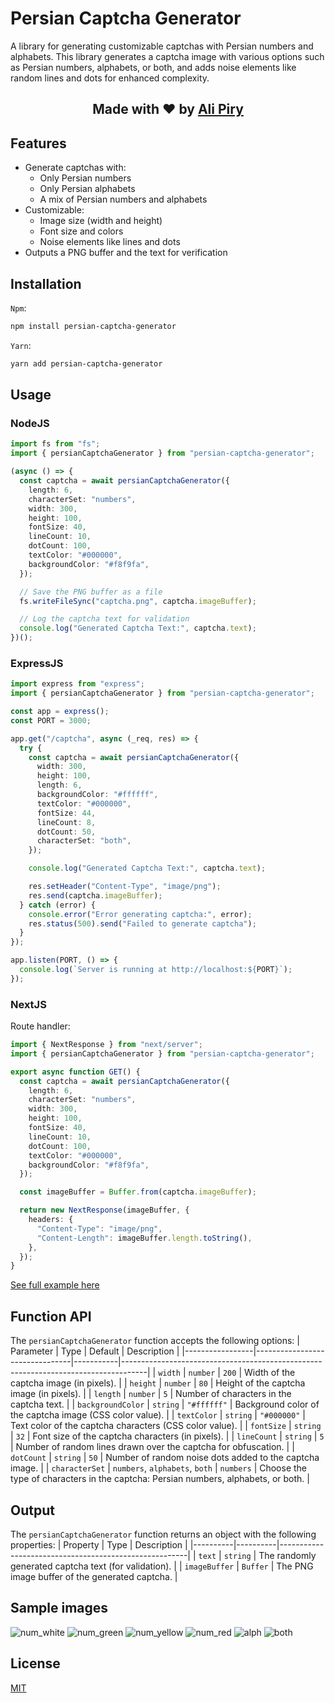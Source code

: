 # Persian Captcha Generator

A library for generating customizable captchas with Persian numbers and alphabets. This library generates a captcha image with various options such as Persian numbers, alphabets, or both, and adds noise elements like random lines and dots for enhanced complexity.

<div align="center">
  <h2>Made with ❤ by <a href="https://github.com/alipiry">Ali Piry</a></h2>
</div>

## Features

- Generate captchas with:
  - Only Persian numbers
  - Only Persian alphabets
  - A mix of Persian numbers and alphabets
- Customizable:
  - Image size (width and height)
  - Font size and colors
  - Noise elements like lines and dots
- Outputs a PNG buffer and the text for verification

## Installation

`Npm`:

```bash
npm install persian-captcha-generator
```

`Yarn`:

```bash
yarn add persian-captcha-generator
```

## Usage

### NodeJS

```typescript
import fs from "fs";
import { persianCaptchaGenerator } from "persian-captcha-generator";

(async () => {
  const captcha = await persianCaptchaGenerator({
    length: 6,
    characterSet: "numbers",
    width: 300,
    height: 100,
    fontSize: 40,
    lineCount: 10,
    dotCount: 100,
    textColor: "#000000",
    backgroundColor: "#f8f9fa",
  });

  // Save the PNG buffer as a file
  fs.writeFileSync("captcha.png", captcha.imageBuffer);

  // Log the captcha text for validation
  console.log("Generated Captcha Text:", captcha.text);
})();
```

### ExpressJS

```typescript
import express from "express";
import { persianCaptchaGenerator } from "persian-captcha-generator";

const app = express();
const PORT = 3000;

app.get("/captcha", async (_req, res) => {
  try {
    const captcha = await persianCaptchaGenerator({
      width: 300,
      height: 100,
      length: 6,
      backgroundColor: "#ffffff",
      textColor: "#000000",
      fontSize: 44,
      lineCount: 8,
      dotCount: 50,
      characterSet: "both",
    });

    console.log("Generated Captcha Text:", captcha.text);

    res.setHeader("Content-Type", "image/png");
    res.send(captcha.imageBuffer);
  } catch (error) {
    console.error("Error generating captcha:", error);
    res.status(500).send("Failed to generate captcha");
  }
});

app.listen(PORT, () => {
  console.log(`Server is running at http://localhost:${PORT}`);
});
```

### NextJS

Route handler:

```typescript
import { NextResponse } from "next/server";
import { persianCaptchaGenerator } from "persian-captcha-generator";

export async function GET() {
  const captcha = await persianCaptchaGenerator({
    length: 6,
    characterSet: "numbers",
    width: 300,
    height: 100,
    fontSize: 40,
    lineCount: 10,
    dotCount: 100,
    textColor: "#000000",
    backgroundColor: "#f8f9fa",
  });

  const imageBuffer = Buffer.from(captcha.imageBuffer);

  return new NextResponse(imageBuffer, {
    headers: {
      "Content-Type": "image/png",
      "Content-Length": imageBuffer.length.toString(),
    },
  });
}
```

<a href="https://github.com/alipiry/next15-persian-captcha">See full example here</a>

## Function API

The `persianCaptchaGenerator` function accepts the following options:
| Parameter | Type | Default | Description |
|-----------------|--------------------------------|-----------|------------------------------------------------------------------------------------|
| `width` | `number` | `200` | Width of the captcha image (in pixels). |
| `height` | `number` | `80` | Height of the captcha image (in pixels). |
| `length` | `number` | `5` | Number of characters in the captcha text. |
| `backgroundColor` | `string` | `"#ffffff"` | Background color of the captcha image (CSS color value). |
| `textColor` | `string` | `"#000000"` | Text color of the captcha characters (CSS color value). |
| `fontSize` | `string` | `32` | Font size of the captcha characters (in pixels). |
| `lineCount` | `string` | `5` | Number of random lines drawn over the captcha for obfuscation. |
| `dotCount` | `string` | `50` | Number of random noise dots added to the captcha image. |
| `characterSet` | `numbers`, `alphabets`, `both` | `numbers` | Choose the type of characters in the captcha: Persian numbers, alphabets, or both. |

## Output

The `persianCaptchaGenerator` function returns an object with the following properties:
| Property | Type | Description |
|----------|----------|-------------------------------------------------------|
| `text` | `string` | The randomly generated captcha text (for validation). |
| `imageBuffer` | `Buffer` | The PNG image buffer of the generated captcha. |

## Sample images

![num_white](https://github.com/user-attachments/assets/d694b661-3fd3-4d16-93b6-4bce81702351)
![num_green](https://github.com/user-attachments/assets/bc76ab1c-dd08-4582-ad56-6a580d50efd6)
![num_yellow](https://github.com/user-attachments/assets/c28b2dec-b0cd-43be-9d60-8f274c1d003f)
![num_red](https://github.com/user-attachments/assets/533e700c-503b-49c7-bc29-363c25900502)
![alph](https://github.com/user-attachments/assets/835192b7-8645-4aaa-a35a-9262aef54246)
![both](https://github.com/user-attachments/assets/271e2efb-9414-4654-af76-776fdfcad44d)

## License

[MIT](LICENSE)
